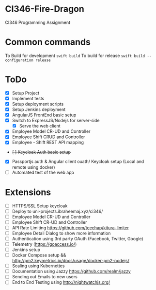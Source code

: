 # CI346-Fire-Dragon
CI346 Programming Assignment

# Common commands
To Build for development
`swift build`
To build for release
`swift build --configuration release`

# ToDo
- [x] Setup Project
- [x] Implement tests
- [x] Setup deployment scripts
- [x] Setup Jenkins deployment
- [x] AngularJS FrontEnd basic setup
- [x] Switch to ExpressJS/Nodejs for server-side
    - [x] Serve the web client
- [x] Employee Model CR-UD and Controller
- [x] Employee Shift CRUD and Controller
- [x] Employee - Shift REST API mapping
- ~~[ ] Keycloak Auth basic setup~~
- [x] Passportjs auth & Angular client ouath/ Keycloak setup (Local and remote using docker)
- [ ] Automated test of the web app 

# Extensions
- [ ] HTTPS/SSL Setup keycloak
- [ ] Deploy to uni-projects.ibraheemaj.xyz/ci346/
- [ ] Employee Model CR-UD and Controller
- [ ] Employee Shift CR-UD and Controller
- [ ] API Rate Limiting https://github.com/teechap/kitura-limiter
- [ ] Employee Detail Dialog to show more information
- [ ] Authentication using 3rd party OAuth (Facebook, Twitter, Google)
- [ ] Telemetry (https://goaccess.io/)
- [ ] Jenkins setup
- [ ] Docker Compose setup && http://pm2.keymetrics.io/docs/usage/docker-pm2-nodejs/
- [ ] Scaling using Kubernettes
- [ ] Documentation using Jazzy https://github.com/realm/jazzy
- [ ] Sending out Emails to new users
- [ ] End to End Testing using http://nightwatchjs.org/ 
